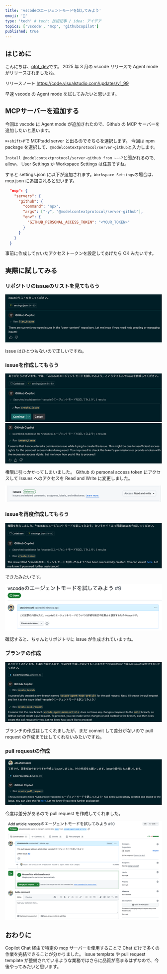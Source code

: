 ```yaml
---
title: 'vscodeのエージェントモードを試してみよう'
emoji: '🐶'
type: 'tech' # tech: 技術記事 / idea: アイデア
topics: ['vscode', 'mcp', 'githubcopilot']
published: true
---
```


## はじめに

こんにちは、[otot_dev](https://zenn.dev/otot_dev)です。
2025 年 3 月の vscode リリースで Agent mode がリリースされましたね。

リリースノート
https://code.visualstudio.com/updates/v1_99

早速 vscode の Agent mode を試してみたいと思います。

## MCPサーバーを追加する

今回は vscode に Agent mode が追加されたので、Github の MCP サーバーを追加したいと思います。

`⌘+shift+P`で MCP:add server と出るのでそちらを選択します。
今回は npm package を選択して、`@modelcontextprotocol/server-github`と入力します。

`Install @modelcontextprotocol/server-github from ~~~?`と聞かれるので、allow。
User Settings か Workspace Settings は任意ですね。

すると settings.json に以下が追加されます。`Workspace Settings`の場合は、mcp.json に追加されると思います。

```json
  "mcp": {
    "servers": {
      "github": {
        "command": "npx",
        "args": ["-y", "@modelcontextprotocol/server-github"],
        "env": {
          "GITHUB_PERSONAL_ACCESS_TOKEN": "<YOUR_TOKEN>"
        }
      }
    }
  }
```

事前に作成しておいたアクセストークンを設定してあげたら OK みたいです。

## 実際に試してみる

### リポジトリのissueのリストを見てもらう

![](/images/bdc979ce08fae4/github-server_1.png)

issue はひとつもないので正しいですね。

### issueを作成してもらう

![](/images/bdc979ce08fae4/github-server_2.png)
![](/images/bdc979ce08fae4/github-server_3.png)

権限に引っかかってしまいました。
Github の personal access token にアクセスして Issues へのアクセスを Read and Write に変更しました。

![](/images/bdc979ce08fae4/github-server_4.png)

### issueを再度作成してもらう

![](/images/bdc979ce08fae4/github-server_5.png)

できたみたいです。

![](/images/bdc979ce08fae4/github-server_6.png)

確認すると、ちゃんとリポジトリに issue が作成されていますね。

### ブランチの作成

![](/images/bdc979ce08fae4/github-server_7.png)

ブランチの作成はしてくれましたが、まだ commit して差分がないので pull request の作成まではしてくれないみたいですね。

### pull requestの作成

![](/images/bdc979ce08fae4/github-server_8.png)

今度は差分があるので pull request を作成してくれました。

![](/images/bdc979ce08fae4/github-server_9.png)

## おわりに

Copilot Chat 経由で特定の mcp サーバーを使用することで Chat だけで多くの作業を完結できることが分かりました。
issue template や pull request template が整備されているような業務ではさらに品質が高まるはずなので、今後やってみたいと思います。
